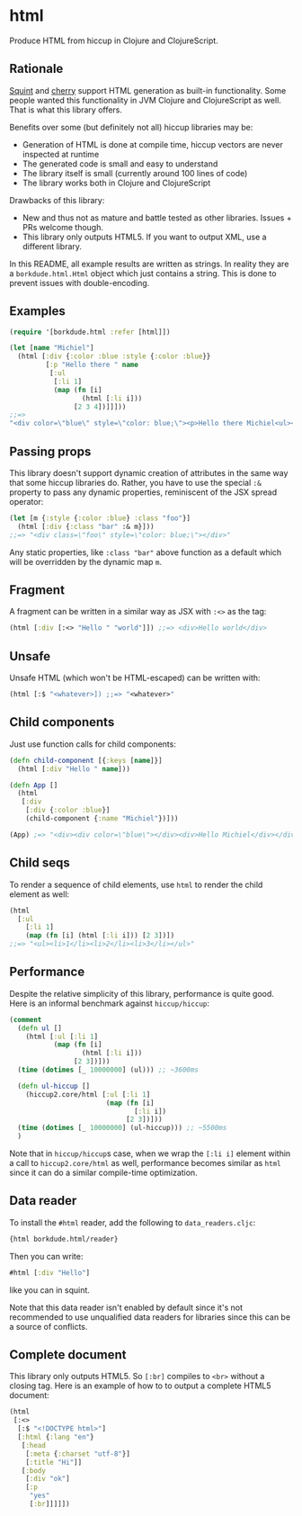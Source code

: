 # html

Produce HTML from hiccup in Clojure and ClojureScript.

## Rationale

[Squint](https://github.com/squint-cljs/squint) and
[cherry](https://github.com/squint-cljs/cherry) support HTML generation as
built-in functionality. Some people wanted this functionality in JVM Clojure and
ClojureScript as well. That is what this library offers.

Benefits over some (but definitely not all) hiccup libraries may be:

- Generation of HTML is done at compile time, hiccup vectors are never inspected at runtime
- The generated code is small and easy to understand
- The library itself is small (currently around 100 lines of code)
- The library works both in Clojure and ClojureScript

Drawbacks of this library:

- New and thus not as mature and battle tested as other libraries. Issues + PRs welcome though.
- This library only outputs HTML5. If you want to output XML, use a different library.

In this README, all example results are written as strings. In reality they are
a `borkdude.html.Html` object which just contains a string. This is done to
prevent issues with double-encoding.

## Examples

``` clojure
(require '[borkdude.html :refer [html]])

(let [name "Michiel"]
  (html [:div {:color :blue :style {:color :blue}}
         [:p "Hello there " name
          [:ul
           [:li 1]
           (map (fn [i]
                  (html [:li i]))
                [2 3 4])]]]))
;;=>
"<div color=\"blue\" style=\"color: blue;\"><p>Hello there Michiel<ul><li>1</li><li>2</li><li>3</li><li>4</li></ul></p></div>"
```

## Passing props

This library doesn't support dynamic creation of attributes in the same way that
some hiccup libraries do. Rather, you have to use the special `:&` property to
pass any dynamic properties, reminiscent of the JSX spread operator:

``` clojure
(let [m {:style {:color :blue} :class "foo"}]
  (html [:div {:class "bar" :& m}]))
;;=> "<div class=\"foo\" style=\"color: blue;\"></div>"
```

Any static properties, like `:class "bar"` above function as a default which
will be overridden by the dynamic map `m`.

## Fragment

A fragment can be written in a similar way as JSX with `:<>` as the tag:

``` clojure
(html [:div [:<> "Hello " "world"]]) ;;=> <div>Hello world</div>
```

## Unsafe

Unsafe HTML (which won't be HTML-escaped) can be written with:

``` clojure
(html [:$ "<whatever>]) ;;=> "<whatever>"
```

## Child components

Just use function calls for child components:

``` clojure
(defn child-component [{:keys [name]}]
  (html [:div "Hello " name]))

(defn App []
  (html
   [:div
    [:div {:color :blue}]
    (child-component {:name "Michiel"})]))

(App) ;=> "<div><div color=\"blue\"></div><div>Hello Michiel</div></div>"
```

## Child seqs

To render a sequence of child elements, use `html` to render the child element as well:

``` clojure
(html
  [:ul
    [:li 1]
    (map (fn [i] (html [:li i])) [2 3])])
;;=> "<ul><li>1</li><li>2</li><li>3</li></ul>"
```

## Performance

Despite the relative simplicity of this library, performance is quite good. Here
is an informal benchmark against `hiccup/hiccup`:

``` clojure
(comment
  (defn ul []
    (html [:ul [:li 1]
           (map (fn [i]
                  (html [:li i]))
                [2 3])]))
  (time (dotimes [_ 10000000] (ul))) ;; ~3600ms

  (defn ul-hiccup []
    (hiccup2.core/html [:ul [:li 1]
                        (map (fn [i]
                               [:li i])
                             [2 3])]))
  (time (dotimes [_ 10000000] (ul-hiccup))) ;; ~5500ms
  )
```

Note that in `hiccup/hiccup`s case, when we wrap the `[:li i]` element within a
call to `hiccup2.core/html` as well, performance becomes similar as `html` since
it can do a similar compile-time optimization.

## Data reader

To install the `#html` reader, add the following to `data_readers.cljc`:

``` clojure
{html borkdude.html/reader}
```

Then you can write:

``` clojure
#html [:div "Hello"]
```

like you can in squint.

Note that this data reader isn't enabled by default since it's not recommended
to use unqualified data readers for libraries since this can be a source of
conflicts.

## Complete document

This library only outputs HTML5. So `[:br]` compiles to `<br>` without a closing tag.
Here is an example of how to to output a complete HTML5 document:

``` clojure
(html
 [:<>
  [:$ "<!DOCTYPE html>"]
  [:html {:lang "en"}
   [:head
    [:meta {:charset "utf-8"}]
    [:title "Hi"]]
   [:body
    [:div "ok"]
    [:p
     "yes"
     [:br]]]]])
```
